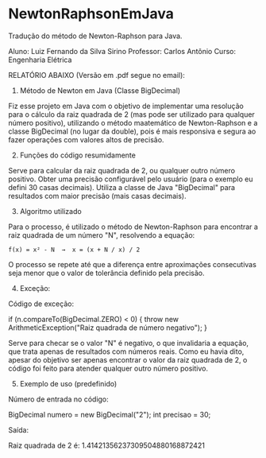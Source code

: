 # NewtonRaphsonEmJava
Tradução do método de Newton-Raphson para Java.

Aluno: Luiz Fernando da Silva Sirino
Professor: Carlos Antônio
Curso: Engenharia Elétrica

RELATÓRIO ABAIXO (Versão em .pdf segue no email):

1. Método de Newton em Java (Classe BigDecimal)

Fiz esse projeto em Java com o objetivo de implementar uma resolução para o cálculo da raiz quadrada de 2 (mas pode ser utilizado para qualquer número positivo), utilizando o método maatemático de Newton-Raphson e a classe BigDecimal (no lugar da double), pois é mais responsiva e segura ao fazer operações com valores altos de precisão.

2. Funções do código resumidamente

Serve para calcular da raiz quadrada de 2, ou qualquer outro número positivo.
Obter uma precisão configurável pelo usuário (para o exemplo eu defini 30 casas decimais).
Utiliza a classe de Java "BigDecimal" para resultados com maior precisão (mais casas decimais).

3. Algoritmo utilizado

Para o processo, é utilizado o método de Newton-Raphson para encontrar a raiz quadrada de um número "N", resolvendo a equação:

    f(x) = x² - N  →  x = (x + N / x) / 2

O processo se repete até que a diferença entre aproximações consecutivas seja menor que o valor de tolerância definido pela precisão.

4. Exceção:

Código de exceção:

if (n.compareTo(BigDecimal.ZERO) < 0) {
    throw new ArithmeticException("Raiz quadrada de número negativo");
}

Serve para checar se o valor "N" é negativo, o que invalidaria a equação, que trata apenas de resultados com números reais.
Como eu havia dito, apesar do objetivo ser apenas encontrar o valor da raiz quadrada de 2, o código foi feito para atender qualquer outro número positivo.

5. Exemplo de uso (predefinido)

Número de entrada no código:

BigDecimal numero = new BigDecimal("2");
int precisao = 30;

Saída:

Raiz quadrada de 2 é:
1.41421356237309504880168872421
